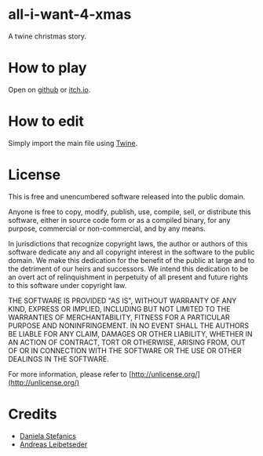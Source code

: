 # all-i-want-4-xmas

A twine christmas story.

# How to play

Open on [github](https://amplejoe.github.io/all-i-want-4-xmas/) or [itch.io](https://amplejoe.itch.io/all-i-want-4-xmas).

# How to edit

Simply import the main file using [Twine](https://twinery.org/).

# License

This is free and unencumbered software released into the public domain.

Anyone is free to copy, modify, publish, use, compile, sell, or distribute this software, either in source code form or as a compiled binary, for any purpose, commercial or non-commercial, and by any means.

In jurisdictions that recognize copyright laws, the author or authors of this software dedicate any and all copyright interest in the software to the public domain. We make this dedication for the benefit of the public at large and to the detriment of our heirs and successors. We intend this dedication to be an overt act of relinquishment in perpetuity of all present and future rights to this software under copyright law.

THE SOFTWARE IS PROVIDED "AS IS", WITHOUT WARRANTY OF ANY KIND, EXPRESS OR IMPLIED, INCLUDING BUT NOT LIMITED TO THE WARRANTIES OF MERCHANTABILITY, FITNESS FOR A PARTICULAR PURPOSE AND NONINFRINGEMENT. IN NO EVENT SHALL THE AUTHORS BE LIABLE FOR ANY CLAIM, DAMAGES OR OTHER LIABILITY, WHETHER IN AN ACTION OF CONTRACT, TORT OR OTHERWISE, ARISING FROM, OUT OF OR IN CONNECTION WITH THE SOFTWARE OR THE USE OR OTHER DEALINGS IN THE SOFTWARE.

For more information, please refer to [http://unlicense.org/](http://unlicense.org/)

# Credits

- [Daniela Stefanics](https://github.com/Danii19)
- [Andreas Leibetseder](https://github.com/amplejoe)
